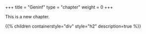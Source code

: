 +++
title = "Geninf"
type = "chapter"
weight = 0
+++

This is a new chapter.

{{% children containerstyle="div" style="h2" description=true %}}